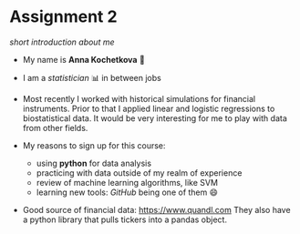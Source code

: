 # Assignment 2
_short introduction about me_

- My name is __Anna Kochetkova__ :girl:

- I am a _statistician_ :bar_chart: in between jobs
- Most recently I worked with historical simulations for financial instruments. 
Prior to that I applied linear and logistic regressions to biostatistical data. 
It would be very interesting for me to play with data from other fields.
- My reasons to sign up for this course:
  - using __python__ for data analysis
  - practicing with data outside of my realm of experience
  - review of machine learning algorithms, like SVM
  - learning new tools: _GitHub_ being one of them :smile:
- Good source of financial data: 
https://www.quandl.com
They also have a python library that pulls tickers into a pandas object.
